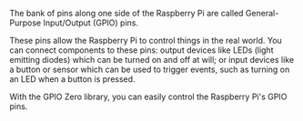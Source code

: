 The bank of pins along one side of the Raspberry Pi are called General-Purpose Input/Output (GPIO) pins. 

These pins allow the Raspberry Pi to control things in the real world. You can connect components to these pins: output devices like LEDs (light emitting diodes) which can be turned on and off at will; or input devices like a button or sensor which can be used to trigger events, such as turning on an LED when a button is pressed.

With the GPIO Zero library, you can easily control the Raspberry Pi's GPIO pins.
